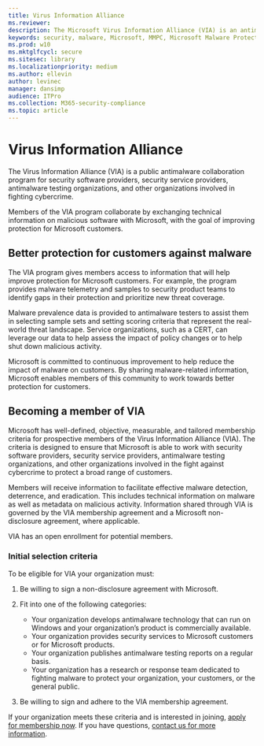 ```yaml
---
title: Virus Information Alliance
ms.reviewer: 
description: The Microsoft Virus Information Alliance (VIA) is an antimalware collaboration program for security software and service providers, antimalware testing organizations, and other organizations involved in fighting cybercrime.
keywords: security, malware, Microsoft, MMPC, Microsoft Malware Protection Center, partners, sharing, samples, vendor exchange, CSS, alliance, WDSI
ms.prod: w10
ms.mktglfcycl: secure
ms.sitesec: library
ms.localizationpriority: medium
ms.author: ellevin
author: levinec
manager: dansimp
audience: ITPro
ms.collection: M365-security-compliance  
ms.topic: article
---
```

# Virus Information Alliance

The Virus Information Alliance (VIA) is a public antimalware collaboration program for security software providers, security service providers, antimalware testing organizations, and other organizations involved in fighting cybercrime.

Members of the VIA program collaborate by exchanging technical information on malicious software with Microsoft, with the goal of improving protection for Microsoft customers.

## Better protection for customers against malware

The VIA program gives members access to information that will help improve protection for Microsoft customers. For example, the program provides malware telemetry and samples to security product teams to identify gaps in their protection and prioritize new threat coverage.

Malware prevalence data is provided to antimalware testers to assist them in selecting sample sets and setting scoring criteria that represent the real-world threat landscape. Service organizations, such as a CERT, can leverage our data to help assess the impact of policy changes or to help shut down malicious activity.

Microsoft is committed to continuous improvement to help reduce the impact of malware on customers. By sharing malware-related information, Microsoft enables members of this community to work towards better protection for customers.

## Becoming a member of VIA

Microsoft has well-defined, objective, measurable, and tailored membership criteria for prospective members of the Virus Information Alliance (VIA). The criteria is designed to ensure that Microsoft is able to work with security software providers, security service providers, antimalware testing organizations, and other organizations involved in the fight against cybercrime to protect a broad range of customers.

Members will receive information to facilitate effective malware detection, deterrence, and eradication. This includes technical information on malware as well as metadata on malicious activity. Information shared through VIA is governed by the VIA membership agreement and a Microsoft non-disclosure agreement, where applicable.

VIA has an open enrollment for potential members.

### Initial selection criteria

To be eligible for VIA your organization must:

1. Be willing to sign a non-disclosure agreement with Microsoft.

2. Fit into one of the following categories:
   * Your organization develops antimalware technology that can run on Windows and your organization’s product is commercially available.
   * Your organization provides security services to Microsoft customers or for Microsoft products.
   * Your organization publishes antimalware testing reports on a regular basis.
   * Your organization has a research or response team dedicated to fighting malware to protect your organization, your customers, or the general public.

3. Be willing to sign and adhere to the VIA membership agreement.

If your organization meets these criteria and is interested in joining, [apply for membership now](https://www.microsoft.com/wdsi/alliances/apply-alliance-membership). If you have questions, [contact us for more information](https://www.microsoft.com/wdsi/alliances/collaboration-inquiry).
